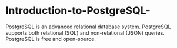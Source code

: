# Introduction-to-PostgreSQL-
PostgreSQL is an advanced relational database system.  PostgreSQL supports both relational (SQL) and non-relational (JSON) queries.  PostgreSQL is free and open-source.
